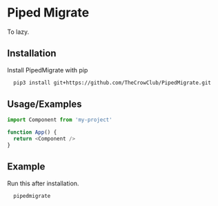 
# Piped Migrate

To lazy.




## Installation

Install PipedMigrate with pip

```bash
  pip3 install git+https://github.com/TheCrowClub/PipedMigrate.git
```
    
## Usage/Examples

```javascript
import Component from 'my-project'

function App() {
  return <Component />
}
```


## Example
Run this after installation.
```bash
  pipedmigrate
```


